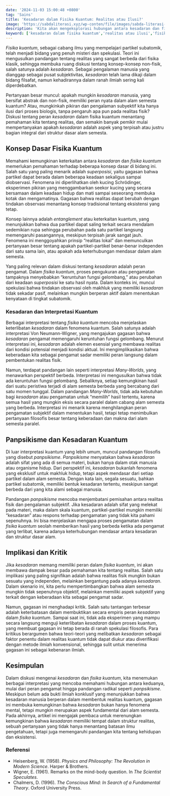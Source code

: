 ```yaml
---
date: '2024-11-03 15:00:48 +0800'
tag: 'Sains'
title: 'Kesadaran dalam Fisika Kuantum: Realitas atau Ilusi?'
image: 'https://sabdaliterasi.xyz/wp-conten/file/images/sabda-literasi-kesadaran-dalam-fisika-kuantum-realitas-atau-ilusi.jpg'
description: 'Kita akan mengeksplorasi hubungan antara kesadaran dan fisika kuantum melalui interpretasi Von Neumann-Wigner, Many-Worlds, dan konsep panpsikisme.'
keyword: ['kesadaran dalam fisika kuantum','realitas atau ilusi','fisika kuantum dan kesadaran','superposisi kuantum','entanglement','interpretasi von neumann-wigner','interpretasi many-worlds','panpsikisme','keruntuhan fungsi gelombang','hubungan kesadaran dan realitas','fisika kuantum','kesadaran','realitas fisik','interpretasi kuantum','teori fisika','filsafat sains','hubungan antara sains dan non-fisik','implikasi sains non-fisik']
---
```

<p><em>Fisika kuantum</em>, sebagai cabang ilmu yang mempelajari partikel subatomik, telah menjadi bidang yang penuh misteri dan spekulasi. Teori ini mengusulkan pandangan tentang realitas yang sangat berbeda dari fisika klasik, sehingga membuka ruang diskusi tentang konsep-konsep non-fisik, salah satunya adalah <em>kesadaran</em>. Sebagai pengalaman manusia yang dianggap sebagai pusat subjektivitas, <em>kesadaran</em> telah lama dikaji dalam bidang filsafat, namun kehadirannya dalam ranah ilmiah sering kali diperdebatkan.</p><p>Pertanyaan besar muncul: apakah mungkin <em>kesadaran</em> manusia, yang bersifat abstrak dan non-fisik, memiliki peran nyata dalam alam semesta kuantum? Atau, mungkinkah pikiran dan pengalaman subyektif kita hanya ilusi dari proses biologis, tanpa pengaruh apa pun pada realitas fisik? Diskusi tentang peran <em>kesadaran</em> dalam fisika kuantum menantang pemahaman kita tentang realitas, dan semakin banyak pemikir mulai mempertanyakan apakah <em>kesadaran</em> adalah aspek yang terpisah atau justru bagian integral dari struktur dasar alam semesta.</p><h2>Konsep Dasar Fisika Kuantum</h2><p>Memahami kemungkinan keterkaitan antara <em>kesadaran</em> dan <em>fisika kuantum</em> memerlukan pemahaman terhadap beberapa konsep dasar di bidang ini. Salah satu yang paling menarik adalah <em>superposisi</em>, yaitu gagasan bahwa partikel dapat berada dalam beberapa keadaan sekaligus sampai diobservasi. Fenomena ini diperlihatkan oleh kucing Schrödinger, eksperimen pikiran yang menggambarkan seekor kucing yang secara bersamaan dalam keadaan hidup dan mati sampai seseorang membuka kotak dan mengamatinya. Gagasan bahwa realitas dapat berubah dengan tindakan observasi menantang konsep tradisional tentang eksistensi yang tetap.</p><p>Konsep lainnya adalah <em>entanglement</em> atau keterkaitan kuantum, yang menunjukkan bahwa dua partikel dapat saling terkait secara mendalam sedemikian rupa sehingga perubahan pada satu partikel langsung memengaruhi pasangannya, meskipun terpisah jarak sangat jauh. Fenomena ini menggoyahkan prinsip “realitas lokal” dan memunculkan pertanyaan besar tentang apakah partikel-partikel benar-benar independen dari satu sama lain, atau apakah ada keterhubungan mendasar dalam alam semesta.</p><p>Yang paling relevan dalam diskusi tentang <em>kesadaran</em> adalah peran pengamat. Dalam <em>fisika kuantum</em>, proses pengukuran atau pengamatan tampaknya menyebabkan “keruntuhan fungsi gelombang,” atau perubahan dari keadaan <em>superposisi</em> ke satu hasil nyata. Dalam konteks ini, muncul spekulasi bahwa tindakan observasi oleh makhluk yang memiliki <em>kesadaran</em> tidak sekadar pasif, melainkan mungkin berperan aktif dalam menentukan kenyataan di tingkat subatomik.</p><h3>Kesadaran dan Interpretasi Kuantum</h3><p>Berbagai interpretasi tentang <em>fisika kuantum</em> mencoba menjelaskan keterlibatan <em>kesadaran</em> dalam fenomena kuantum. Salah satunya adalah interpretasi Von Neumann-Wigner, yang mengajukan gagasan bahwa <em>kesadaran</em> pengamat memengaruhi keruntuhan fungsi gelombang. Menurut interpretasi ini, <em>kesadaran</em> adalah elemen esensial yang membawa realitas dari kondisi potensial menjadi kondisi aktual. Ini mengimplikasikan bahwa keberadaan kita sebagai pengamat sadar memiliki peran langsung dalam pembentukan realitas fisik.</p><p>Namun, terdapat pandangan lain seperti interpretasi <em>Many-Worlds</em>, yang menawarkan perspektif berbeda. Interpretasi ini mengusulkan bahwa tidak ada keruntuhan fungsi gelombang. Sebaliknya, setiap kemungkinan hasil dari suatu peristiwa terjadi di alam semesta berbeda yang bercabang dari satu momen tunggal. Dalam pandangan <em>Many-Worlds</em>, tidak ada kebutuhan bagi <em>kesadaran</em> atau pengamatan untuk “memilih” hasil tertentu, karena semua hasil yang mungkin eksis secara paralel dalam cabang alam semesta yang berbeda. Interpretasi ini menarik karena menghilangkan peran pengamatan subjektif dalam menentukan hasil, tetapi tetap menimbulkan pertanyaan filosofis besar tentang keberadaan dan makna dari alam semesta paralel.</p><h2>Panpsikisme dan Kesadaran Kuantum</h2><p>Di luar interpretasi kuantum yang lebih umum, muncul pandangan filosofis yang disebut <em>panpsikisme</em>. <em>Panpsikisme</em> menyatakan bahwa <em>kesadaran</em> adalah sifat yang ada di semua materi, bukan hanya dalam otak manusia atau organisme hidup. Dari perspektif ini, <em>kesadaran</em> bukanlah fenomena yang eksklusif untuk makhluk hidup, tetapi aspek mendasar dari setiap partikel dalam alam semesta. Dengan kata lain, segala sesuatu, bahkan partikel subatomik, memiliki bentuk kesadaran tertentu, meskipun sangat berbeda dari yang kita alami sebagai manusia.</p><p>Pandangan <em>panpsikisme</em> mencoba menjembatani pemisahan antara realitas fisik dan pengalaman subjektif. Jika kesadaran adalah sifat yang melekat pada materi, maka dalam skala kuantum, partikel-partikel mungkin memiliki “kesadaran” atau respons terhadap pengamatan yang tidak kita pahami sepenuhnya. Ini bisa menjelaskan mengapa proses pengamatan dalam <em>fisika kuantum</em> seolah memberikan hasil yang berbeda ketika ada pengamat yang terlibat, karena adanya keterhubungan mendasar antara kesadaran dan struktur dasar alam.</p><h2>Implikasi dan Kritik</h2><p>Jika <em>kesadaran</em> memang memiliki peran dalam <em>fisika kuantum</em>, ini akan membawa dampak besar pada pemahaman kita tentang realitas. Salah satu implikasi yang paling signifikan adalah bahwa realitas fisik mungkin bukan sesuatu yang independen, melainkan bergantung pada adanya <em>kesadaran</em>. Dalam skenario ini, kita perlu mempertimbangkan bahwa alam semesta mungkin tidak sepenuhnya objektif, melainkan memiliki aspek subjektif yang terkait dengan keberadaan kita sebagai pengamat sadar.</p><p>Namun, gagasan ini menghadapi kritik. Salah satu tantangan terbesar adalah keterbatasan dalam membuktikan secara empiris peran <em>kesadaran</em> dalam <em>fisika kuantum</em>. Sampai saat ini, tidak ada eksperimen yang mampu secara langsung menguji keterlibatan <em>kesadaran</em> dalam proses kuantum, yang membuat gagasan ini tetap berada di ranah spekulasi filosofis. Para kritikus berargumen bahwa teori-teori yang melibatkan <em>kesadaran</em> sebagai faktor penentu dalam realitas kuantum tidak dapat diukur atau diverifikasi dengan metode ilmiah konvensional, sehingga sulit untuk menerima gagasan ini sebagai kebenaran ilmiah.</p><h2>Kesimpulan</h2><p>Dalam diskusi mengenai <em>kesadaran</em> dan <em>fisika kuantum</em>, kita menemukan berbagai interpretasi yang mencoba memahami hubungan antara keduanya, mulai dari peran pengamat hingga pandangan radikal seperti <em>panpsikisme</em>. Meskipun belum ada bukti ilmiah konklusif yang menunjukkan bahwa kesadaran manusia berperan dalam membentuk realitas kuantum, gagasan ini membuka kemungkinan bahwa <em>kesadaran</em> bukan hanya fenomena mental, tetapi mungkin merupakan aspek fundamental dari alam semesta. Pada akhirnya, artikel ini mengajak pembaca untuk merenungkan kemungkinan bahwa <em>kesadaran</em> memiliki tempat dalam struktur realitas, sebuah pertanyaan yang tidak hanya menantang batasan ilmu pengetahuan, tetapi juga memengaruhi pandangan kita tentang kehidupan dan eksistensi.</p><h3>Referensi</h3><ul><li>Heisenberg, W. (1958). <em>Physics and Philosophy: The Revolution in Modern Science</em>. Harper &amp; Brothers.</li><li>Wigner, E. (1961). Remarks on the mind-body question. In <em>The Scientist Speculates</em>.</li><li>Chalmers, D. (1996). <em>The Conscious Mind: In Search of a Fundamental Theory</em>. Oxford University Press.</li></ul>